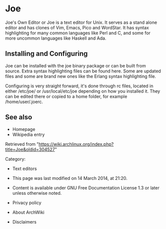 Joe
===

Joe's Own Editor or Joe is a text editor for Unix. It serves as a stand
alone editor and has clones of Vim, Emacs, Pico and WordStar. It has
syntax highlighting for many common languages like Perl and C, and some
for more uncommon languages like Haskell and Ada.

Installing and Configuring
--------------------------

Joe can be installed with the joe binary package or can be built from
source. Extra syntax highlighting files can be found here. Some are
updated files and some are brand new ones like the Erlang syntax
highlighting file.

Configuring is very straight forward, it's done through rc files,
located in either /etc/joe/ or /usr/local/etc/joe depending on how you
installed it. They can be edited there or copied to a home folder, for
example /home/user/.joerc.

See also
--------

-   Homepage
-   Wikipedia entry

Retrieved from
"https://wiki.archlinux.org/index.php?title=Joe&oldid=304527"

Category:

-   Text editors

-   This page was last modified on 14 March 2014, at 21:20.
-   Content is available under GNU Free Documentation License 1.3 or
    later unless otherwise noted.
-   Privacy policy
-   About ArchWiki
-   Disclaimers
